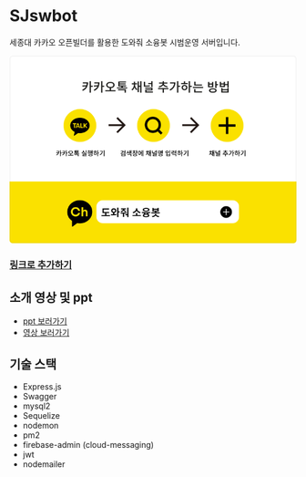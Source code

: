 # SJswbot
세종대 카카오 오픈빌더를 활용한 도와줘 소융봇 시범운영 서버입니다.

![](./readmeimg/searchguide_type.png)

### [링크로 추가하기](http://pf.kakao.com/_sLeuK)



## 소개 영상 및 ppt

- [ppt 보러가기](./readmeimg/sjswbotppt)
- [영상 보러가기](https://youtu.be/oy5sd2CRcTk)



## 기술 스택

- Express.js
- Swagger
- mysql2
- Sequelize
- nodemon
- pm2
- firebase-admin (cloud-messaging)
- jwt
- nodemailer